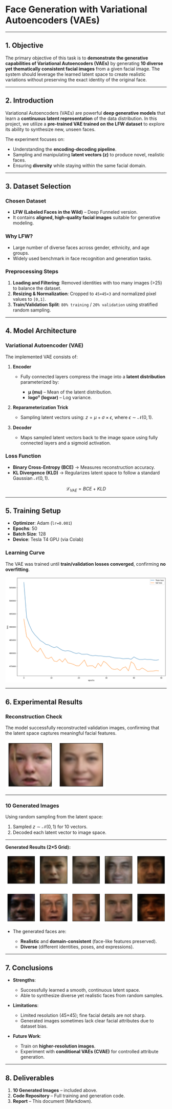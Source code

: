 # **Face Generation with Variational Autoencoders (VAEs)**

---

## **1. Objective**

The primary objective of this task is to **demonstrate the generative capabilities of Variational Autoencoders (VAEs)** by generating **10 diverse yet thematically consistent facial images** from a given facial image.
The system should leverage the learned latent space to create realistic variations without preserving the exact identity of the original face.

---

## **2. Introduction**

Variational Autoencoders (VAEs) are powerful **deep generative models** that learn a **continuous latent representation** of the data distribution.
In this project, we utilize a **pre-trained VAE trained on the LFW dataset** to explore its ability to synthesize new, unseen faces.

The experiment focuses on:

* Understanding the **encoding-decoding pipeline**.
* Sampling and manipulating **latent vectors (z)** to produce novel, realistic faces.
* Ensuring **diversity** while staying within the same facial domain.

---

## **3. Dataset Selection**

### **Chosen Dataset**

* **LFW (Labeled Faces in the Wild)** – Deep Funneled version.
* It contains **aligned, high-quality facial images** suitable for generative modeling.

### **Why LFW?**

* Large number of diverse faces across gender, ethnicity, and age groups.
* Widely used benchmark in face recognition and generation tasks.

### **Preprocessing Steps**

1. **Loading and Filtering**: Removed identities with too many images (>25) to balance the dataset.
2. **Resizing & Normalization**: Cropped to `45×45×3` and normalized pixel values to `[0,1]`.
3. **Train/Validation Split**: `80% training` / `20% validation` using stratified random sampling.

---

## **4. Model Architecture**

### **Variational Autoencoder (VAE)**

The implemented VAE consists of:

1. **Encoder**

   * Fully connected layers compress the image into a **latent distribution** parameterized by:

     * **μ (mu)** – Mean of the latent distribution.
     * **logσ² (logvar)** – Log variance.

2. **Reparameterization Trick**

   * Sampling latent vectors using:
     $z = \mu + \sigma \times \epsilon$,
     where $\epsilon \sim \mathcal{N}(0,1)$.

3. **Decoder**

   * Maps sampled latent vectors back to the image space using fully connected layers and a sigmoid activation.

### **Loss Function**

* **Binary Cross-Entropy (BCE)** → Measures reconstruction accuracy.
* **KL Divergence (KLD)** → Regularizes latent space to follow a standard Gaussian $\mathcal{N}(0,1)$.

$$
\mathcal{L}_{VAE} = BCE + KLD
$$

---

## **5. Training Setup**

* **Optimizer**: Adam (`lr=0.001`)
* **Epochs**: 50
* **Batch Size**: 128
* **Device**: Tesla T4 GPU (via Colab)

### **Learning Curve**

The VAE was trained until **train/validation losses converged**, confirming **no overfitting**.

![Alt Text](examples/train_val_loss.png)


---

## **6. Experimental Results**

### **Reconstruction Check**

The model successfully reconstructed validation images, confirming that the latent space captures meaningful facial features.


![Alt Text](examples/reconstructed.png)

---

### **10 Generated Images**

Using random sampling from the latent space:

1. Sampled $z \sim \mathcal{N}(0,1)$ for 10 vectors.
2. Decoded each latent vector to image space.

---

**Generated Results (2×5 Grid):**

![Alt Text](examples/generated_images.png)



* The generated faces are:

  * **Realistic** and **domain-consistent** (face-like features preserved).
  * **Diverse** (different identities, poses, and expressions).

---

## **7. Conclusions**

* **Strengths**:

  * Successfully learned a smooth, continuous latent space.
  * Able to synthesize diverse yet realistic faces from random samples.

* **Limitations**:

  * Limited resolution (45×45); fine facial details are not sharp.
  * Generated images sometimes lack clear facial attributes due to dataset bias.

* **Future Work**:

  * Train on **higher-resolution images**.
  * Experiment with **conditional VAEs (CVAE)** for controlled attribute generation.

---

## **8. Deliverables**

1. **10 Generated Images** – included above.
2. **Code Repository** – Full training and generation code.
3. **Report** – This document (Markdown).

